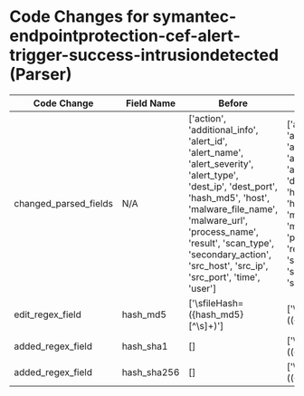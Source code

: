# Code Changes for symantec-endpointprotection-cef-alert-trigger-success-intrusiondetected (Parser)

| Code Change | Field Name | Before | After |
|-------------|------------|--------|-------|
| changed_parsed_fields | N/A | ['action', 'additional_info', 'alert_id', 'alert_name', 'alert_severity', 'alert_type', 'dest_ip', 'dest_port', 'hash_md5', 'host', 'malware_file_name', 'malware_url', 'process_name', 'result', 'scan_type', 'secondary_action', 'src_host', 'src_ip', 'src_port', 'time', 'user'] | ['action', 'additional_info', 'alert_id', 'alert_name', 'alert_severity', 'alert_type', 'dest_ip', 'dest_port', 'hash_md5', 'hash_sha1', 'hash_sha256', 'host', 'malware_file_name', 'malware_url', 'process_name', 'result', 'scan_type', 'secondary_action', 'src_host', 'src_ip', 'src_port', 'time', 'user'] |
| edit_regex_field | hash_md5 | ['\sfileHash=({hash_md5}[^\s]+)'] | ['\sfileHash=(({hash_sha256}\w{64})|({hash_sha1}\w{40})|({hash_md5}\w{32}))\s+'] |
| added_regex_field | hash_sha1 | [] | ['\sfileHash=(({hash_sha256}\w{64})|({hash_sha1}\w{40})|({hash_md5}\w{32}))\s+'] |
| added_regex_field | hash_sha256 | [] | ['\sfileHash=(({hash_sha256}\w{64})|({hash_sha1}\w{40})|({hash_md5}\w{32}))\s+'] |